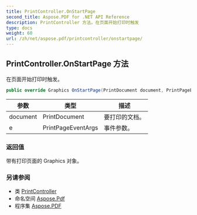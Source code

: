 ```yaml
---
title: PrintController.OnStartPage
second_title: Aspose.PDF for .NET API Reference
description: PrintController 方法。在页面开始打印时触发
type: docs
weight: 60
url: /zh/net/aspose.pdf/printcontroller/onstartpage/
---
```

## PrintController.OnStartPage 方法

在页面开始打印时触发。

```csharp
public override Graphics OnStartPage(PrintDocument document, PrintPageEventArgs e)
```

| 参数 | 类型 | 描述 |
| --- | --- | --- |
| document | PrintDocument | 要打印的文档。 |
| e | PrintPageEventArgs | 事件参数。 |

### 返回值

带有打印页面的 Graphics 对象。

### 另请参阅

* 类 [PrintController](../)
* 命名空间 [Aspose.Pdf](../../../aspose.pdf/)
* 程序集 [Aspose.PDF](../../../)